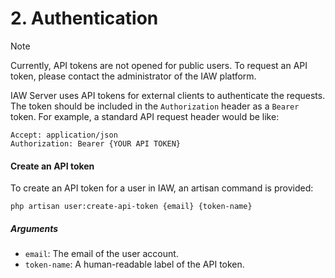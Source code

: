 # 2. Authentication

> [!NOTE]
> Currently, API tokens are not opened for public users. To request an API token, please contact the administrator of
> the IAW platform.

IAW Server uses API tokens for external clients to authenticate the requests. The token should be included in the
`Authorization` header as a `Bearer` token. For example, a standard API request header would be like:

```
Accept: application/json
Authorization: Bearer {YOUR API TOKEN}
```

#### Create an API token

To create an API token for a user in IAW, an artisan command is provided:

```shell
php artisan user:create-api-token {email} {token-name}
```

##### Arguments

- `email`: The email of the user account.
- `token-name`: A human-readable label of the API token.

